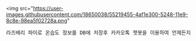 <img src="https://user-images.githubusercontent.com/18650038/55219455-4af1e300-5248-11e9-8c8e-98ea5f02728a.png"
<pre>
라즈베리 파이로 온습도 정보를 DB에 저장후 카카오톡 챗봇을 이용하여 언제든지 현재 온도 확인 가능 
</pre>
